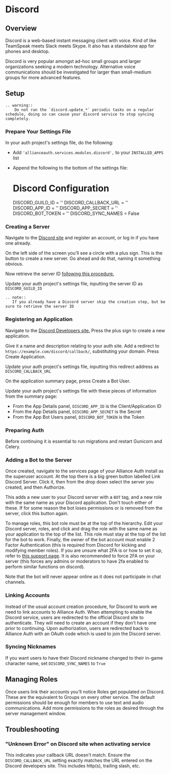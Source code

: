 # Discord
## Overview
Discord is a web-based instant messaging client with voice. Kind of like TeamSpeak meets Slack meets Skype. It also has a standalone app for phones and desktop.

Discord is very popular amongst ad-hoc small groups and larger organizations seeking a modern technology. Alternative voice communications should be investigated for larger than small-medium groups for more advanced features.

## Setup

```eval_rst
.. warning::
    Do not run the `discord.update_*` periodic tasks on a regular schedule, doing so can cause your discord service to stop syncing completely. 
```

### Prepare Your Settings File
In your auth project's settings file, do the following:
 - Add `'allianceauth.services.modules.discord',` to your `INSTALLED_APPS` list
 - Append the following to the bottom of the settings file:


    # Discord Configuration
    DISCORD_GUILD_ID = ''
    DISCORD_CALLBACK_URL = ''
    DISCORD_APP_ID = ''
    DISCORD_APP_SECRET = ''
    DISCORD_BOT_TOKEN = ''
    DISCORD_SYNC_NAMES = False

### Creating a Server
Navigate to the [Discord site](https://discordapp.com/) and register an account, or log in if you have one already.

On the left side of the screen you’ll see a circle with a plus sign. This is the button to create a new server. Go ahead and do that, naming it something obvious.

Now retrieve the server ID [following this procedure.](https://support.discordapp.com/hc/en-us/articles/206346498-Where-can-I-find-my-User-Server-Message-ID-)

Update your auth project's settings file, inputting the server ID as `DISCORD_GUILD_ID`

```eval_rst
.. note::
   If you already have a Discord server skip the creation step, but be sure to retrieve the server ID
```

### Registering an Application

Navigate to the [Discord Developers site.](https://discordapp.com/developers/applications/me) Press the plus sign to create a new application.

Give it a name and description relating to your auth site. Add a redirect to `https://example.com/discord/callback/`, substituting your domain. Press Create Application.

Update your auth project's settings file, inputting this redirect address as `DISCORD_CALLBACK_URL`

On the application summary page, press Create a Bot User.

Update your auth project's settings file with these pieces of information from the summary page:
 - From the App Details panel, `DISCORD_APP_ID` is the Client/Application ID
 - From the App Details panel, `DISCORD_APP_SECRET` is the Secret
 - From the App Bot Users panel, `DISCORD_BOT_TOKEN` is the Token

### Preparing Auth
Before continuing it is essential to run migrations and restart Gunicorn and Celery.

### Adding a Bot to the Server
Once created, navigate to the services page of your Alliance Auth install as the superuser account. At the top there is a big green button labelled Link Discord Server. Click it, then from the drop down select the server you created, and then Authorize.

This adds a new user to your Discord server with a `BOT` tag, and a new role with the same name as your Discord application. Don't touch either of these. If for some reason the bot loses permissions or is removed from the server, click this button again.

To manage roles, this bot role must be at the top of the hierarchy. Edit your Discord server, roles, and click and drag the role with the same name as your application to the top of the list. This role must stay at the top of the list for the bot to work.  Finally, the owner of the bot account must enable 2 Factor Authentication (this is required from Discord for kicking and modifying member roles).  If you are unsure what 2FA is or how to set it up, refer to [this support page](https://support.discordapp.com/hc/en-us/articles/219576828).  It is also recommended to force 2FA on your server (this forces any admins or moderators to have 2fa enabled to perform similar functions on discord).

Note that the bot will never appear online as it does not participate in chat channels.

### Linking Accounts
Instead of the usual account creation procedure, for Discord to work we need to link accounts to Alliance Auth. When attempting to enable the Discord service, users are redirected to the official Discord site to authenticate. They will need to create an account if they don't have one prior to continuing. Upon authorization, users are redirected back to Alliance Auth with an OAuth code which is used to join the Discord server.

### Syncing Nicknames
If you want users to have their Discord nickname changed to their in-game character name, set `DISCORD_SYNC_NAMES` to `True`

## Managing Roles
Once users link their accounts you’ll notice Roles get populated on Discord. These are the equivalent to Groups on every other service. The default permissions should be enough for members to use text and audio communications. Add more permissions to the roles as desired through the server management window.

## Troubleshooting

### "Unknown Error" on Discord site when activating service
This indicates your callback URL doesn't match. Ensure the `DISCORD_CALLBACK_URL` setting exactly matches the URL entered on the Discord developers site. This includes http(s), trailing slash, etc.